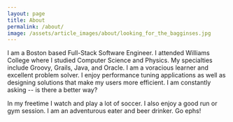 ```yaml
---
layout: page
title: About
permalink: /about/
image: /assets/article_images/about/looking_for_the_bagginses.jpg
---
```

I am a Boston based Full-Stack Software Engineer. I attended Williams College where I studied Computer Science and Physics. My specialties include Groovy, Grails, Java, and Oracle. I am a voracious learner and excellent problem solver. I enjoy performance tuning applications as well as designing solutions that make my users more efficient. I am constantly asking -- is there a better way?

In my freetime I watch and play a lot of soccer. I also enjoy a good run or gym session. I am an adventurous eater and beer drinker. Go ephs!
